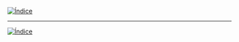 [![Índice](https://img.shields.io/badge/_Volver_al_Índice--badge&logo=house&logoColor=white)](readme.md)





























---

[![Índice](https://img.shields.io/badge/_Volver_al_Índice--badge&logo=house&logoColor=white)](readme.md)